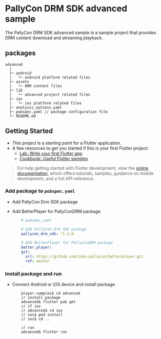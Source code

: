 # PallyCon DRM SDK advanced sample

The PallyCon DRM SDK advanced sample is a sample project that provides DRM content download and streaming playback.

## packages
```
advanced
  |
  ├─ android
  |   └─ android platform related files
  ├─ assets
  |   └─ DRM content files
  ├─ lib
  |   └─ advanced project related files
  ├─ ios
  |   └─ ios platform related files
  ├─ analysis_options.yaml
  ├─ pubspec.yaml // package configuration file
  └─ README.md
```

## Getting Started

- This project is a starting point for a Flutter application.
- A few resources to get you started if this is your first Flutter project:
  - [Lab: Write your first Flutter app][1]
  - [Cookbook: Useful Flutter samples][2]

> For help getting started with Flutter development, view the [online documentation][3], which offers tutorials, samples, guidance on mobile development, and a full API reference.

### Add package to `pubspec.yaml`
- Add PallyCon Drm SDK package
- Add BetterPlayer for PallyConDRM package

    ```yaml
        # pubspec.yaml

        # Add PallyCon Drm SDK package
        pallycon_drm_sdk: ^1.2.0
        
        # Add BetterPlayer for PallyConDRM package  
        better_player:
        git:
          url: https://github.com/inka-pallycon/betterplayer.git
          ref: master
    ```
### Install package and run
- Connect Android or iOS device and install package.

    ```bsh
        player-samples$ cd advanced
        // install package
        advanced$ flutter pub get
        // if ios
        // advanced$ cd ios
        // ios$ pod install
        // ios$ cd ..

        // run
        advanced$ flutter run
    ```

[1]: https://docs.flutter.dev/get-started/codelab
[2]: https://docs.flutter.dev/cookbook
[3]: https://docs.flutter.dev/